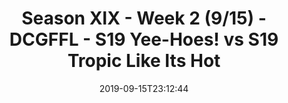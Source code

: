 ---
title: Season XIX - Week 2 (9/15) - DCGFFL - S19 Yee-Hoes! vs S19 Tropic Like Its
  Hot
teams-score:
- team: _teams/texas-orange.md
  score: 20
- team: _teams/tropic.md
  score: 13
mvp: Paul,Antonio
game-ball: Jake,Ashley
sportsperson: Steve,Cesar
season: 19
week: 2
date: '2019-09-15T23:12:44'
pageid: season-xix-week-2-9-15-7025-vs-7026
---